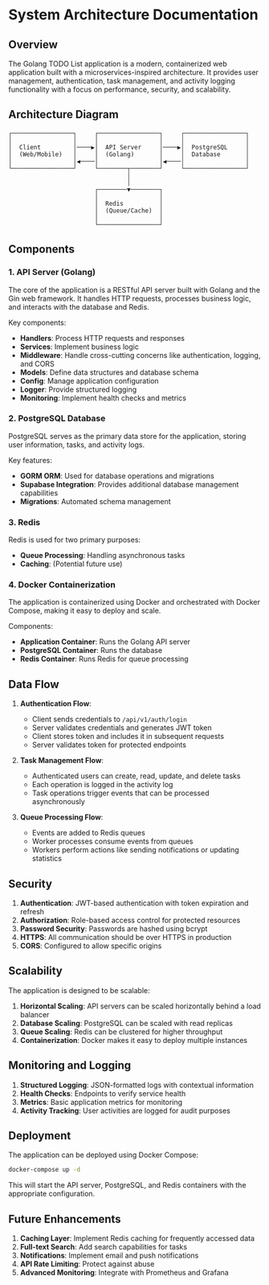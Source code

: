# System Architecture Documentation

## Overview

The Golang TODO List application is a modern, containerized web application built with a microservices-inspired architecture. It provides user management, authentication, task management, and activity logging functionality with a focus on performance, security, and scalability.

## Architecture Diagram

```
┌─────────────────┐     ┌─────────────────┐     ┌─────────────────┐
│                 │     │                 │     │                 │
│  Client         │────▶│  API Server     │────▶│  PostgreSQL     │
│  (Web/Mobile)   │     │  (Golang)       │     │  Database       │
│                 │◀────│                 │◀────│                 │
└─────────────────┘     └────────┬────────┘     └─────────────────┘
                                 │
                                 │
                        ┌────────▼────────┐
                        │                 │
                        │  Redis          │
                        │  (Queue/Cache)  │
                        │                 │
                        └─────────────────┘
```

## Components

### 1. API Server (Golang)

The core of the application is a RESTful API server built with Golang and the Gin web framework. It handles HTTP requests, processes business logic, and interacts with the database and Redis.

Key components:
- **Handlers**: Process HTTP requests and responses
- **Services**: Implement business logic
- **Middleware**: Handle cross-cutting concerns like authentication, logging, and CORS
- **Models**: Define data structures and database schema
- **Config**: Manage application configuration
- **Logger**: Provide structured logging
- **Monitoring**: Implement health checks and metrics

### 2. PostgreSQL Database

PostgreSQL serves as the primary data store for the application, storing user information, tasks, and activity logs.

Key features:
- **GORM ORM**: Used for database operations and migrations
- **Supabase Integration**: Provides additional database management capabilities
- **Migrations**: Automated schema management

### 3. Redis

Redis is used for two primary purposes:
- **Queue Processing**: Handling asynchronous tasks
- **Caching**: (Potential future use)

### 4. Docker Containerization

The application is containerized using Docker and orchestrated with Docker Compose, making it easy to deploy and scale.

Components:
- **Application Container**: Runs the Golang API server
- **PostgreSQL Container**: Runs the database
- **Redis Container**: Runs Redis for queue processing

## Data Flow

1. **Authentication Flow**:
   - Client sends credentials to `/api/v1/auth/login`
   - Server validates credentials and generates JWT token
   - Client stores token and includes it in subsequent requests
   - Server validates token for protected endpoints

2. **Task Management Flow**:
   - Authenticated users can create, read, update, and delete tasks
   - Each operation is logged in the activity log
   - Task operations trigger events that can be processed asynchronously

3. **Queue Processing Flow**:
   - Events are added to Redis queues
   - Worker processes consume events from queues
   - Workers perform actions like sending notifications or updating statistics

## Security

1. **Authentication**: JWT-based authentication with token expiration and refresh
2. **Authorization**: Role-based access control for protected resources
3. **Password Security**: Passwords are hashed using bcrypt
4. **HTTPS**: All communication should be over HTTPS in production
5. **CORS**: Configured to allow specific origins

## Scalability

The application is designed to be scalable:

1. **Horizontal Scaling**: API servers can be scaled horizontally behind a load balancer
2. **Database Scaling**: PostgreSQL can be scaled with read replicas
3. **Queue Scaling**: Redis can be clustered for higher throughput
4. **Containerization**: Docker makes it easy to deploy multiple instances

## Monitoring and Logging

1. **Structured Logging**: JSON-formatted logs with contextual information
2. **Health Checks**: Endpoints to verify service health
3. **Metrics**: Basic application metrics for monitoring
4. **Activity Tracking**: User activities are logged for audit purposes

## Deployment

The application can be deployed using Docker Compose:

```bash
docker-compose up -d
```

This will start the API server, PostgreSQL, and Redis containers with the appropriate configuration.

## Future Enhancements

1. **Caching Layer**: Implement Redis caching for frequently accessed data
2. **Full-text Search**: Add search capabilities for tasks
3. **Notifications**: Implement email and push notifications
4. **API Rate Limiting**: Protect against abuse
5. **Advanced Monitoring**: Integrate with Prometheus and Grafana

